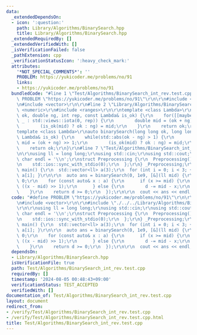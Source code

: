 ```yaml
---
data:
  _extendedDependsOn:
  - icon: ':question:'
    path: Library/Algorithms/BinarySearch.hpp
    title: Library/Algorithms/BinarySearch.hpp
  _extendedRequiredBy: []
  _extendedVerifiedWith: []
  _isVerificationFailed: false
  _pathExtension: cpp
  _verificationStatusIcon: ':heavy_check_mark:'
  attributes:
    '*NOT_SPECIAL_COMMENTS*': ''
    PROBLEM: https://yukicoder.me/problems/no/91
    links:
    - https://yukicoder.me/problems/no/91
  bundledCode: "#line 1 \"Test/Algorithms/BinarySearch_int_rev.test.cpp\"\n#define\
    \ PROBLEM \"https://yukicoder.me/problems/no/91\"\r\n\r\n#include <iostream>\r\
    \n#include <vector>\r\n\r\n#line 2 \"Library/Algorithms/BinarySearch.hpp\"\n#include\
    \ <numeric>\r\n#include <ranges>\r\n\r\ntemplate <class Lambda>\r\nauto binarySearch(double\
    \ ok, double ng, int rep, const Lambda& is_ok) {\r\n    for([[maybe_unused]] auto\
    \ _ : std::views::iota(0, rep)) {\r\n        double mid = (ok + ng) / 2.0;\r\n\
    \        (is_ok(mid) ? ok : ng) = mid;\r\n    }\r\n    return ok;\r\n}\r\n\r\n\
    template <class Lambda>\r\nauto binarySearch(long long ok, long long ng, const\
    \ Lambda& is_ok) {\r\n    while(std::abs(ok - ng) > 1) {\r\n        long long\
    \ mid = (ok + ng) >> 1;\r\n        (is_ok(mid) ? ok : ng) = mid;\r\n    }\r\n\
    \    return ok;\r\n}\r\n#line 7 \"Test/Algorithms/BinarySearch_int_rev.test.cpp\"\
    \n\r\nusing ll = long long;\r\nusing std::cin;\r\nusing std::cout;\r\nconstexpr\
    \ char endl = '\\n';\r\nstruct Preprocessing {\r\n  Preprocessing() {\r\n    std::cin.tie(0);\r\
    \n    std::ios::sync_with_stdio(0);\r\n  };\r\n} _Preprocessing;\r\n\r\nsigned\
    \ main() {\r\n  std::vector<ll> a(3);\r\n  for (int i = 0; i < 3; ++i) { cin >>\
    \ a[i]; }\r\n\r\n  auto ans = binarySearch(0, 1e9, [&](ll mid) {\r\n    ll d =\
    \ 0;\r\n    for (const auto& x : a) {\r\n      if (x >= mid) {\r\n        d +=\
    \ ((x - mid) >> 1);\r\n      } else {\r\n        d -= mid - x;\r\n      }\r\n\
    \    }\r\n    return d >= 0;\r\n  });\r\n\r\n  cout << ans << endl;\r\n}\r\n"
  code: "#define PROBLEM \"https://yukicoder.me/problems/no/91\"\r\n\r\n#include <iostream>\r\
    \n#include <vector>\r\n\r\n#include \"./../../Library/Algorithms/BinarySearch.hpp\"\
    \r\n\r\nusing ll = long long;\r\nusing std::cin;\r\nusing std::cout;\r\nconstexpr\
    \ char endl = '\\n';\r\nstruct Preprocessing {\r\n  Preprocessing() {\r\n    std::cin.tie(0);\r\
    \n    std::ios::sync_with_stdio(0);\r\n  };\r\n} _Preprocessing;\r\n\r\nsigned\
    \ main() {\r\n  std::vector<ll> a(3);\r\n  for (int i = 0; i < 3; ++i) { cin >>\
    \ a[i]; }\r\n\r\n  auto ans = binarySearch(0, 1e9, [&](ll mid) {\r\n    ll d =\
    \ 0;\r\n    for (const auto& x : a) {\r\n      if (x >= mid) {\r\n        d +=\
    \ ((x - mid) >> 1);\r\n      } else {\r\n        d -= mid - x;\r\n      }\r\n\
    \    }\r\n    return d >= 0;\r\n  });\r\n\r\n  cout << ans << endl;\r\n}\r\n"
  dependsOn:
  - Library/Algorithms/BinarySearch.hpp
  isVerificationFile: true
  path: Test/Algorithms/BinarySearch_int_rev.test.cpp
  requiredBy: []
  timestamp: '2024-08-05 00:48:43+09:00'
  verificationStatus: TEST_ACCEPTED
  verifiedWith: []
documentation_of: Test/Algorithms/BinarySearch_int_rev.test.cpp
layout: document
redirect_from:
- /verify/Test/Algorithms/BinarySearch_int_rev.test.cpp
- /verify/Test/Algorithms/BinarySearch_int_rev.test.cpp.html
title: Test/Algorithms/BinarySearch_int_rev.test.cpp
---
```

